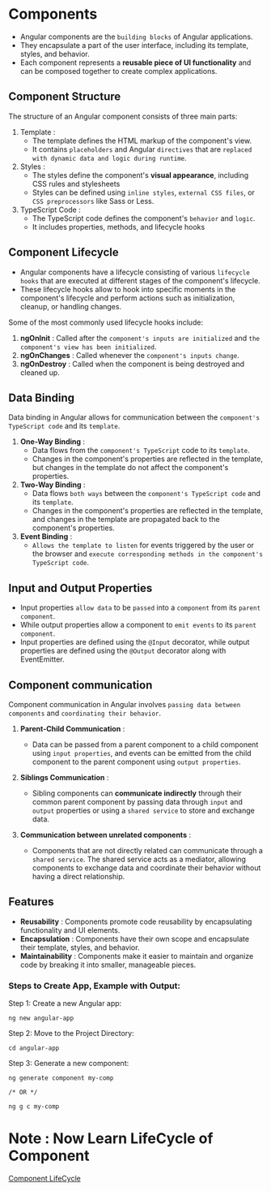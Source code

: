 # Components

- Angular components are the `building blocks` of Angular applications.
- They encapsulate a part of the user interface, including its template, styles, and behavior.
- Each component represents a **reusable piece of UI functionality** and can be composed together to create complex applications.

## Component Structure

The structure of an Angular component consists of three main parts:

1. Template :
   - The template defines the HTML markup of the component's view.
   - It contains `placeholders` and Angular `directives` that are `replaced with dynamic data and logic during runtime`.
2. Styles :
   - The styles define the component's **visual appearance**, including CSS rules and stylesheets
   - Styles can be defined using `inline styles`, `external CSS files`, or `CSS preprocessors` like Sass or Less.
3. TypeScript Code :
   - The TypeScript code defines the component's `behavior` and `logic`.
   - It includes properties, methods, and lifecycle hooks

## Component Lifecycle

- Angular components have a lifecycle consisting of various `lifecycle hooks` that are executed at different stages of the component's lifecycle.
- These lifecycle hooks allow to hook into specific moments in the component's lifecycle and perform actions such as initialization, cleanup, or handling changes.

Some of the most commonly used lifecycle hooks include:
1. **ngOnInit** : Called after the `component's inputs are initialized` and `the component's view has been initialized`.
2. **ngOnChanges** : Called whenever the `component's inputs change`.
3. **ngOnDestroy** : Called when the component is being destroyed and cleaned up.

## Data Binding

Data binding in Angular allows for communication between the `component's TypeScript code` and its `template`.
1. **One-Way Binding** : 
    - Data flows from the `component's TypeScript` code to its `template`.
    - Changes in the component's properties are reflected in the template, but changes in the template do not affect the component's properties.
2. **Two-Way Binding** :
    - Data flows `both ways` between the `component's TypeScript code` and its `template`.
    - Changes in the component's properties are reflected in the template, and changes in the template are propagated back to the component's properties.
3. **Event Binding** : 
    - `Allows the template to listen` for events triggered by the user or the browser and `execute corresponding methods in the component's TypeScript code`.

## Input and Output Properties

- Input properties `allow data` to be `passed` into a `component` from its `parent component`. 
- While output properties allow a component to `emit events` to its `parent component`. 
- Input properties are defined using the `@Input` decorator, while output properties are defined using the `@Output` decorator along with EventEmitter.

## Component communication

Component communication in Angular involves `passing data between components` and `coordinating their behavior`.

1. **Parent-Child Communication** :
    - Data can be passed from a parent component to a child component using `input properties`, and events can be emitted from the child component to the parent component using `output properties`.

2. **Siblings Communication** :
    - Sibling components can **communicate indirectly** through their common parent component by passing data through `input` and `output` properties or using a `shared service` to store and exchange data.

3. **Communication between unrelated components** :
    - Components that are not directly related can communicate through a `shared service`. The shared service acts as a mediator, allowing components to exchange data and coordinate their behavior without having a direct relationship.

## Features

- **Reusability** : Components promote code reusability by encapsulating functionality and UI elements.
- **Encapsulation** : Components have their own scope and encapsulate their template, styles, and behavior.
- **Maintainability** : Components make it easier to maintain and organize code by breaking it into smaller, manageable pieces.


### Steps to Create App, Example with Output:

Step 1: Create a new Angular app:

```
ng new angular-app
```

Step 2: Move to the Project Directory:

```
cd angular-app
```

Step 3: Generate a new component:

```
ng generate component my-comp

/* OR */

ng g c my-comp
```

# Note : Now Learn LifeCycle of Component

[Component LifeCycle](./Lifecycle.md)